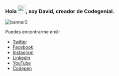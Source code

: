 ### Hola <img src="https://github.com/thomasbnt/thomasbnt/blob/me/hi.gif" width="25px">, soy David, creador de Codegenial.
![banner2](https://user-images.githubusercontent.com/52186955/88142968-0ec05f80-cbbc-11ea-90c3-de8b2b54a7e9.jpg)

Puedes encontrarme en🌐:
- [Twitter](https://twitter.com/codegenial)
- [Facebook](https://facebook.com/codegenial)
- [Instagram](https://instagram.com/codegenial)
- [Linkedin](https://youtube.com/channel/UCpxkVtdfKZk7p3GZUQvkfTA/featured)
- [YouTube](https://youtube.com/codegenial)
- [Codepen](https://codepen.com/codegenial)
<!--
**codegenial/codegenial** is a ✨ _special_ ✨ repository because its `README.md` (this file) appears on your GitHub profile.

Here are some ideas to get you started: 

- 🔭 I’m currently working on ...
- 🌱 I’m currently learning ...
- 👯 I’m looking to collaborate on ...
- 🤔 I’m looking for help with ...
- 💬 Ask me about ...
- 📫 How to reach me: ...
- 😄 Pronouns: ...
- ⚡ Fun fact: ...
-->
